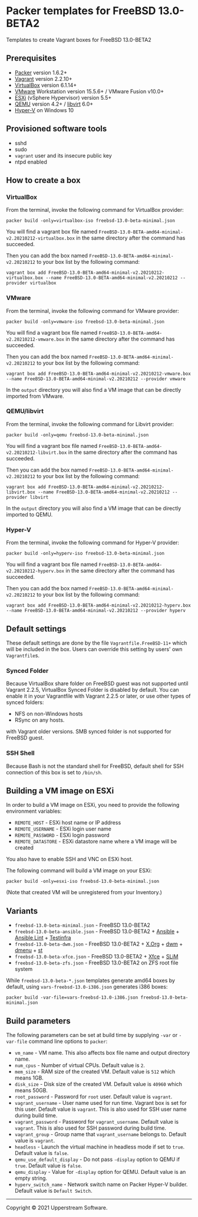 # Packer templates for FreeBSD 13.0-BETA2

Templates to create Vagrant boxes for FreeBSD 13.0-BETA2

## Prerequisites

* [Packer][] version 1.6.2+
* [Vagrant][] version 2.2.10+
* [VirtualBox][] version 6.1.14+
* [VMware][] Workstation version 15.5.6+ / VMware Fusion v10.0+
* [ESXi][] (vSphere Hypervisor) version 5.5+
* [QEMU][] version 4.2+ / [libvirt][] 6.0+
* [Hyper-V][] on Windows 10

[ESXi]: http://www.vmware.com/products/vsphere-hypervisor
    "Free VMware vSphere Hypervisor, Free Virtualization (ESXi)"
[Hyper-V]: https://docs.microsoft.com/en-us/virtualization/hyper-v-on-windows/about/
    "Introduction to Hyper-V on Windows 10 | Microsoft Docs"
[libvirt]: https://libvirt.org/ "libvirt: The virtualization API"
[Packer]: https://www.packer.io/ "Packer by HashiCorp"
[QEMU]: https://www.qemu.org/ "QEMU"
[Vagrant]: https://www.vagrantup.com/ "Vagrant"
[VirtualBox]: https://www.virtualbox.org/ "Oracle VM VirtualBox"
[VMware]: http://www.vmware.com/
    "VMware Virtualization for Desktop &amp; Server, Application,
    Public &amp; Hybrid Clouds"

## Provisioned software tools

* sshd
* sudo
* `vagrant` user and its insecure public key
* ntpd enabled

## How to create a box

### VirtualBox

From the terminal, invoke the following command for VirtualBox provider:

    packer build -only=virtualbox-iso freebsd-13.0-beta-minimal.json

You will find a vagrant box file named `FreeBSD-13.0-BETA-amd64-minimal-v2.20210212-virtualbox.box`
in the same directory after the command has succeeded.

Then you can add the box named `FreeBSD-13.0-BETA-amd64-minimal-v2.20210212`
to your box list by the following command:

    vagrant box add FreeBSD-13.0-BETA-amd64-minimal-v2.20210212-virtualbox.box --name FreeBSD-13.0-BETA-amd64-minimal-v2.20210212 --provider virtualbox

### VMware

From the terminal, invoke the following command for VMware provider:

    packer build -only=vmware-iso freebsd-13.0-beta-minimal.json

You will find a vagrant box file named `FreeBSD-13.0-BETA-amd64-v2.20210212-vmware.box`
in the same directory after the command has succeeded.

Then you can add the box named `FreeBSD-13.0-BETA-amd64-minimal-v2.20210212`
to your box list by the following command:

    vagrant box add FreeBSD-13.0-BETA-amd64-minimal-v2.20210212-vmware.box --name FreeBSD-13.0-BETA-amd64-minimal-v2.20210212 --provider vmware

In the `output` directory you will also find a VM image that can be
directly imported from VMware.

### QEMU/libvirt

From the terminal, invoke the following command for Libvirt provider:

    packer build -only=qemu freebsd-13.0-beta-minimal.json

You will find a vagrant box file named `FreeBSD-13.0-BETA-amd64-v2.20210212-libvirt.box`
in the same directory after the command has succeeded.

Then you can add the box named `FreeBSD-13.0-BETA-amd64-minimal-v2.20210212`
to your box list by the following command:

    vagrant box add FreeBSD-13.0-BETA-amd64-minimal-v2.20210212-libvirt.box --name FreeBSD-13.0-BETA-amd64-minimal-v2.20210212 --provider libvirt

In the `output` directory you will also find a VM image that can be
directly imported to QEMU.

### Hyper-V

From the terminal, invoke the following command for Hyper-V provider:

    packer build -only=hyperv-iso freebsd-13.0-beta-minimal.json

You will find a vagrant box file named `FreeBSD-13.0-BETA-amd64-v2.20210212-hyperv.box`
in the same directory after the command has succeeded.

Then you can add the box named `FreeBSD-13.0-BETA-amd64-minimal-v2.20210212`
to your box list by the following command:

    vagrant box add FreeBSD-13.0-BETA-amd64-minimal-v2.20210212-hyperv.box --name FreeBSD-13.0-BETA-amd64-minimal-v2.20210212 --provider hyperv

## Default settings

These default settings are done by the file `Vagrantfile.FreeBSD-11+`
which will be included in the box.  Users can override this setting by
users' own `Vagrantfile`s.

### Synced Folder

Because VirtualBox share folder on FreeBSD guest was not supported
until Vagrant 2.2.5, VirtualBox Synced Folder is disabled by default.
You can enable it in your Vagrantfile with Vagrant 2.2.5 or later, or
use other types of synced folders:

* NFS on non-Windows hosts
* RSync on any hosts.

with Vagrant older versions.  SMB synced folder is not supported for
FreeBSD guest.

### SSH Shell

Because Bash is not the standard shell for FreeBSD, default shell for
SSH connection of this box is set to `/bin/sh`.

## Building a VM image on ESXi

In order to build a VM image on ESXi, you need to provide the following
environment variables:

* `REMOTE_HOST` - ESXi host name or IP address
* `REMOTE_USERNAME` - ESXi login user name
* `REMOTE_PASSWORD` - ESXi login password
* `REMOTE_DATASTORE` - ESXi datastore name where a VM image will be
   created

You also have to enable SSH and VNC on ESXi host.

The following command will build a VM image on your ESXi:

    packer build -only=esxi-iso freebsd-13.0-beta-minimal.json

(Note that created VM will be unregistered from your Inventory.)

## Variants

* `freebsd-13.0-beta-minimal.json` - FreeBSD 13.0-BETA2
* `freebsd-13.0-beta-ansible.json` - FreeBSD 13.0-BETA2 +
  [Ansible][] + [Ansible Lint] + [Testinfra][]
* `freebsd-13.0-beta-dwm.json` - FreeBSD 13.0-BETA2 + [X.Org][] +
  [dwm][] + [dmenu][] + [st][]
* `freebsd-13.0-beta-xfce.json` - FreeBSD 13.0-BETA2 + [Xfce][] +
  [SLiM][]
* `freebsd-13.0-beta-zfs.json` - FreeBSD 13.0-BETA2 on ZFS root
  file system

While `freebsd-13.0-beta-*.json` templates generate amd64 boxes by
default, using `vars-freebsd-13.0-i386.json` generates i386 boxes:

    packer build -var-file=vars-freebsd-13.0-i386.json freebsd-13.0-beta-minimal.json

[Ansible]: https://www.ansible.com/ "Ansible is Simple IT Automation"
[Ansible Lint]: https://docs.ansible.com/ansible-lint/
  "Ansible Lint Documentation &mdash; Ansible Documentation"
[dmenu]: http://tools.suckless.org/dmenu/ "dmenu | suckless.org tools"
[dwm]: http://dwm.suckless.org/
  "suckless.org dwm - dynamic window manager"
[SLiM]: https://sourceforge.net/projects/slim.berlios/
  "SLiM download | SourceForge.net"
[st]: http://st.suckless.org/ "suckless.org st - simple terminal"
[Testinfra]: https://testinfra.readthedocs.io/en/latest/
  "Testinfra test your infrastructure &#8212; testinfra 3.2.1.dev2+g672a064.d20191006 documentation"
[X.Org]: https://www.x.org/wiki/ "X.Org"
[Xfce]: http://www.xfce.org/ "Xfce Desktop Environment"

## Build parameters

The following parameters can be set at build time by supplying `-var`
or `-var-file` command line options to `packer`:

* `vm_name` - VM name.  This also affects box file name and output
  directory name.
* `num_cpus` - Number of virtual CPUs.  Default value is `2`.
* `mem_size` - RAM size of the created VM.  Default value is `512`
  which means 1GB.
* `disk_size` - Disk size of the created VM.  Default value is `40960`
  which means 50GB.
* `root_password` - Password for `root` user.  Default value is
  `vagrant`.
* `vagrant_username` - User name used for run time.  Vagrant box is set
  for this user.  Default value is `vagrant`.
  This is also used for SSH user name during build time.
* `vagrant_password` - Password for `vagrant_username`.  Default value
  is `vagrant`.  This is also used for SSH password during build time.
* `vagrant_group` - Group name that `vagrant_username` belongs to.
  Default value is `vagrant`.
* `headless` - Launch the virtual machine in headless mode if set to
  `true`.  Default value is `false`.
* `qemu_use_default_display` - Do not pass `-display` option to QEMU if
  `true`.  Default value is `false`.
* `qemu_display` - Value for `-display` option for QEMU.  Default value
  is an empty string.
* `hyperv_switch_name` - Network switch name on Packer Hyper-V builder.
  Default value is `Default Switch`.

- - -

Copyright &copy; 2021 Upperstream Software.
